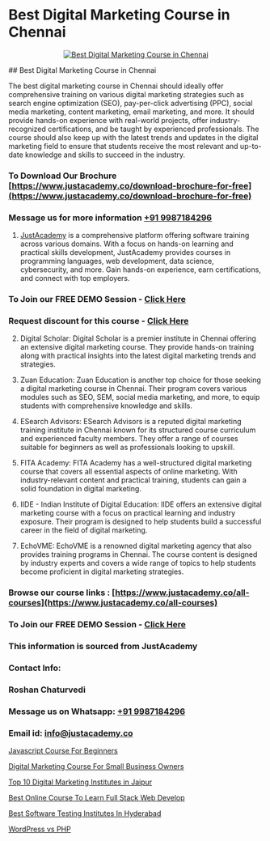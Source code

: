 # Best Digital Marketing Course in Chennai

<p align="center">
  <a href="https://justacademy.co/course-detail/digital-marketing">
    <img src="https://justacademy.co/storage2/course_image/1676636720_course_image.webp" alt="Best Digital Marketing Course in Chennai">
  </a>
</p>
## Best Digital Marketing Course in Chennai

The best digital marketing course in Chennai should ideally offer comprehensive training on various digital marketing strategies such as search engine optimization (SEO), pay-per-click advertising (PPC), social media marketing, content marketing, email marketing, and more. It should provide hands-on experience with real-world projects, offer industry-recognized certifications, and be taught by experienced professionals. The course should also keep up with the latest trends and updates in the digital marketing field to ensure that students receive the most relevant and up-to-date knowledge and skills to succeed in the industry.
### To Download Our Brochure [https://www.justacademy.co/download-brochure-for-free](https://www.justacademy.co/download-brochure-for-free)
### Message us for more information [+91 9987184296](https://api.whatsapp.com/send?phone=919987184296)

1) [JustAcademy](https://justacademy.co) is a comprehensive platform offering software training across various domains. With a focus on hands-on learning and practical skills development, JustAcademy provides courses in programming languages, web development, data science, cybersecurity, and more. Gain hands-on experience, earn certifications, and connect with top employers.

### To Join our FREE DEMO Session - [Click Here](https://www.justacademy.co/register-for-course-demo/)
### Request discount for this course - [Click Here](https://justacademy.co/contact-us/)

2) Digital Scholar: Digital Scholar is a premier institute in Chennai offering an extensive digital marketing course. They provide hands-on training along with practical insights into the latest digital marketing trends and strategies.
   
3) Zuan Education: Zuan Education is another top choice for those seeking a digital marketing course in Chennai. Their program covers various modules such as SEO, SEM, social media marketing, and more, to equip students with comprehensive knowledge and skills.
   
4) ESearch Advisors: ESearch Advisors is a reputed digital marketing training institute in Chennai known for its structured course curriculum and experienced faculty members. They offer a range of courses suitable for beginners as well as professionals looking to upskill.
   
5) FITA Academy: FITA Academy has a well-structured digital marketing course that covers all essential aspects of online marketing. With industry-relevant content and practical training, students can gain a solid foundation in digital marketing.
   
6) IIDE - Indian Institute of Digital Education: IIDE offers an extensive digital marketing course with a focus on practical learning and industry exposure. Their program is designed to help students build a successful career in the field of digital marketing.
   
7) EchoVME: EchoVME is a renowned digital marketing agency that also provides training programs in Chennai. The course content is designed by industry experts and covers a wide range of topics to help students become proficient in digital marketing strategies.

### Browse our course links : [https://www.justacademy.co/all-courses](https://www.justacademy.co/all-courses) 
### To Join our FREE DEMO Session - [Click Here](https://www.justacademy.co/register-for-course-demo)


### This information is sourced from JustAcademy
### Contact Info:
### Roshan Chaturvedi
### Message us on Whatsapp: [+91 9987184296](https://api.whatsapp.com/send?phone=919987184296)
### Email id: [info@justacademy.co](mailto:info@justacademy.co)
                
[Javascript Course For Beginners](https://www.linkedin.com/pulse/javascript-course-beginners-justacademy-mumbai-gjxfc?trackingId=C1cuUO7hMBBqQwxNGFoIcg%3D%3D&lipi=urn%3Ali%3Apage%3Ad_flagship3_showcase_admin%3Bwznj2UNcTieGGkSiw6VF5Q%3D%3D)

[Digital Marketing Course For Small Business Owners](https://www.linkedin.com/pulse/digital-marketing-course-small-business-owners-justacademy-bay-area-9ayyc?trackingId=4BF7iYWpxKmtrn47x2c%2F5Q%3D%3D&lipi=urn%3Ali%3Apage%3Ad_flagship3_company_admin%3BhbElZiCQTlqguIKF9h%2Fv0A%3D%3D)

[Top 10 Digital Marketing Institutes in Jaipur](https://medium.com/@mistersumit961/top-10-digital-marketing-institutes-in-jaipur-6ad69d41b414)

[Best Online Course To Learn Full Stack Web Develop](https://medium.com/@AkashSingh2052/best-online-course-to-learn-full-stack-web-develop-b8a8ffe5d8a0)

[Best Software Testing Institutes In Hyderabad](https://justacademyin.github.io/justacademy/best-software-testing-institutes-in-hyderabad)

[WordPress vs PHP](https://justacademyin.github.io/justacademy/wordpress-vs-php)

